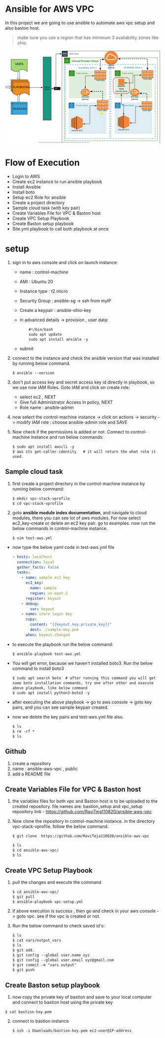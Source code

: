 # Ansible for AWS VPC

In this project we are going to use ansible to automate aws vpc setup and also baston host. 
> make sure you use a region that has minimum 3 availability zones like ohio

![Architecture](./images/architecture.jpg)

# Flow of Execution

* Login to AWS
* Create ec2 instance to run ansible playbook
* Install Ansible
* Install boto
* Setup ec2 Role for ansible
* Create a project directory
* Sample cloud task (with key pair)
* Create Variables File for VPC & Baston host
* Create VPC Setup Playbook
* Create Baston setup playbook
* Site.yml playbook to call both playbook at once

# setup

1. sign in to aws console and click on launch instance:
    * name : control-machine
    * AMI : Ubuntu 20
    * Instance type : t2.micro
    * Security Group : ansible-sg -> ssh from myIP
    * Create a keypair : ansible-ohio-key
    * in advanced details -> provision , user data:

        ```console
            #!/bin/bash
            sudo apt update
            sudo apt install ansible -y
        ```

    * submit
2. connect to the instance and check the ansible version that was installed by running below command.

   ```console
   $ ansible --version
   ```

3. don't put access key and secret access key id directly in playbook, so we use now IAM Roles. Goto IAM and click on create role:
     * select ec2 , NEXT
     * Give full Administrator Access in policy, NEXT
     * Role name : ansible-admin
4. now select the control-machine instance -> click on actions -> security -> modify IAM role : choose ansible-admin role and SAVE
5. Now check if the permissions is added or not.  Connect to control-machine instance and run below commands:

    ```console
    $ sudo apt install awscli -y
    $ aws sts get-caller-identity   # it will return the what role it used.
    ```

## Sample cloud task

1. first create a project directory in the control-machine instance by running below command:

   ```console
   $ mkdir vpc-stack-vprofile
   $ cd vpc-stack-vprofile
   ```

2. goto **ansible module index documentation**, and navigate to cloud modules, there you can see lot of aws modules. For now select ec2_key-create or delete an ec2 key pair. go to examples. now run the below commands in control-machine instance.

   ```console
   $ vim test-aws.yml
   ```

* now type the below yaml code in test-aws.yml file

    ```yaml
    - hosts: localhost
      connection: local
      gather_facts: False
      tasks:
        - name: sample ec2 key
          ec2_key:
            name: sample
            region: us-east-2
          register: keyout
        - debug:
            var: keyout
        - name: store login key
          copy:
            content: "{{keyout.key.private_key}}"
            dest: ./sample-key.pem
          when: keyout.changed
    ```

* to execute the playbook run the below command:

    ```console
    $ ansible-playbook test-aws.yml
    ```

* You will get error, because we haven't installed boto3. Run the below command to install boto3

    ```console
    $ sudo apt search boto  # after running this command you will get some boto installation commands, try one after other and execute above playbook, like below command
    $ sudo apt install python3-boto3 -y
    ```

* after executing the above playbook -> go to aws console -> goto key pairs, and you can see sample keypair created.
  
* now we delete the key pairs and test-aws.yml file also.

  ```console
  $ ls
  $ rm -rf *
  $ ls
  ```

## Github

1. create a repository
2. name : ansible-aws-vpc , public
3. add a README file

## Create Variables File for VPC & Baston host

1. the variables files for both vpc and Baston host is to be uploaded to the created repository. file names are: bastion_setup and vpc_setup
  repository link - https://github.com/RaviTeja110820/ansible-aws-vpc

2. Now clone the repository in control-machine instance. in the directory vpc-stack-vprofile. follow the below command.

   ```console
   $ git clone  https://github.com/RaviTeja110820/ansible-aws-vpc
   ```

   ```console
   $ ls
   $ cd ansible-aws-vpc/
   $ ls
   ```

## Create VPC Setup Playbook

1. pull the changes and execute the command

   ```console
   $ cd ansible-aws-vpc/
   $ git pull
   $ ansible-playbook vpc-setup.yml
   ```

2. if above execution is success , then go and check in your aws console -> goto vpc. see if the vpc is created or not.
3. Run the below command to check saved id's:

   ```console
   $ ls
   $ cat vars/output_vars
   $ ls
   $ git add. 
   $ git config --global user.name xyz
   $ git config --global user.email xyz@gmail.com
   $ git commit -m "vars output"
   $ git push
   ```

## Create Baston setup playbook

1. now copy the private key of bastion and save to your local computer and connect to bastion host using the private key 
 
 ```console
 $ cat bastion-key.pem
 ```

2. connect to bastion instance

   ```console
   $ ssh -i Downloads/bastion-key.pem ec2-user@IP-address
   ```